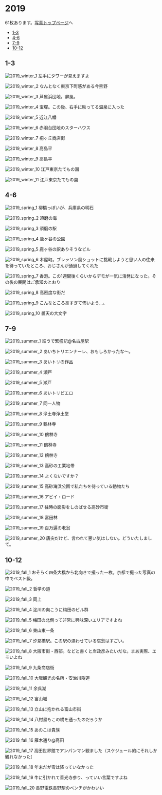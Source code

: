 # 2019

61枚あります。[写真トップページ](https://keisato0.github.io/pics/)へ

- [1-3](#1-3)
- [4-6](#4-6)
- [7-9](#7-9)
- [10-12](#10-12)

## 1-3

![2019_winter_1](../pics/2019/winter_1.jpg)
左手にタワーが見えますよ

![2019_winter_2](../pics/2019/winter_2.jpg)
なんとなく東京下町感がある今熊野

![2019_winter_3](../pics/2019/winter_3.jpg)
芦屋浜団地。屏風。

![2019_winter_4](../pics/2019/winter_4.jpg)
宝塚。この後、右手に映ってる温泉に入った

![2019_winter_5](../pics/2019/winter_5.jpg)
近江八幡

![2019_winter_6](../pics/2019/winter_6.jpg)
赤羽台団地のスターハウス

![2019_winter_7](../pics/2019/winter_7.jpg)
桐ヶ丘商店街

![2019_winter_8](../pics/2019/winter_8.jpg)
高島平

![2019_winter_9](../pics/2019/winter_9.jpg)
高島平

![2019_winter_10](../pics/2019/winter_10.jpg)
江戸東京たてもの園

![2019_winter_11](../pics/2019/winter_11.jpg)
江戸東京たてもの園

## 4-6

![2019_spring_1](../pics/2019/spring_1.jpg)
柳橋っぽいが、兵庫県の明石

![2019_spring_2](../pics/2019/spring_2.jpg)
須磨の海

![2019_spring_3](../pics/2019/spring_3.jpg)
須磨の駅

![2019_spring_4](../pics/2019/spring_4.jpg)
鹿ヶ谷の公園

![2019_spring_5](../pics/2019/spring_5.jpg)
鹿ヶ谷の訳ありそうなビル

![2019_spring_6](../pics/2019/spring_6.jpg)
木屋町。ブレッソン風ショットに挑戦しようと思い人の往来を待っていたところ、おじさんが通過してくれた

![2019_spring_7](../pics/2019/spring_7.jpg)
香港。この1週間後くらいからデモが一気に活発になった。その後の展開はご承知のとおり

![2019_spring_8](../pics/2019/spring_8.jpg)
高密度な街だ

![2019_spring_9](../pics/2019/spring_9.jpg)
こんなところ高すぎて怖いよう...。

![2019_spring_10](../pics/2019/spring_10.jpg)
曇天の大文字

## 7-9

![2019_summer_1](../pics/2019/summer_1.jpg)
細うで繁盛記@名古屋駅

![2019_summer_2](../pics/2019/summer_2.jpg)
あいちトリエンナーレ、おもしろかったな〜。

![2019_summer_3](../pics/2019/summer_3.jpg)
あいトリの作品

![2019_summer_4](../pics/2019/summer_4.jpg)
瀬戸

![2019_summer_5](../pics/2019/summer_5.jpg)
瀬戸

![2019_summer_6](../pics/2019/summer_6.jpg)
あいトリピエロ

![2019_summer_7](../pics/2019/summer_7.jpg)
同一人物

![2019_summer_8](../pics/2019/summer_8.jpg)
浄土寺浄土堂

![2019_summer_9](../pics/2019/summer_9.jpg)
鶴林寺

![2019_summer_10](../pics/2019/summer_10.jpg)
鶴林寺

![2019_summer_11](../pics/2019/summer_11.jpg)
鶴林寺

![2019_summer_12](../pics/2019/summer_12.jpg)
鶴林寺

![2019_summer_13](../pics/2019/summer_13.jpg)
高砂の工業地帯

![2019_summer_14](../pics/2019/summer_14.jpg)
よくないですか？

![2019_summer_15](../pics/2019/summer_15.jpg)
高砂海浜公園で私たちを待っている動物たち

![2019_summer_16](../pics/2019/summer_16.jpg)
アビイ・ロード

![2019_summer_17](../pics/2019/summer_17.jpg)
往時の面影をしのばせる高砂市街

![2019_summer_18](../pics/2019/summer_18.jpg)
富田林

![2019_summer_19](../pics/2019/summer_19.jpg)
百万遍の老翁

![2019_summer_20](../pics/2019/summer_20.jpg)
唐突だけど、言われて悪い気はしない。どういたしまして。

## 10-12

![2019_fall_1](../pics/2019/fall_1.jpg)
おそらく四条大橋から北向きで撮った一枚。京都で撮った写真の中でベスト級。

![2019_fall_2](../pics/2019/fall_2.jpg)
哲学の道

![2019_fall_3](../pics/2019/fall_3.jpg)
同上

![2019_fall_4](../pics/2019/fall_4.jpg)
淀川の向こうに梅田のビル群

![2019_fall_5](../pics/2019/fall_5.jpg)
梅田の北側って非常に興味深いエリアですよね

![2019_fall_6](../pics/2019/fall_6.jpg)
東山東一条

![2019_fall_7](../pics/2019/fall_7.jpg)
汐見橋駅。この駅の漂わせている哀愁はすごい。

![2019_fall_8](../pics/2019/fall_8.jpg)
大阪市街・西部。などと書くと岸政彦みたいだな。まあ実際、エモいよね

![2019_fall_9](../pics/2019/fall_9.jpg)
九条商店街

![2019_fall_10](../pics/2019/fall_10.jpg)
大阪観光の名所・安治川隧道

![2019_fall_11](../pics/2019/fall_11.jpg)
余呉湖

![2019_fall_12](../pics/2019/fall_12.jpg)
富山城

![2019_fall_13](../pics/2019/fall_13.jpg)
立山に抱かれる富山市街

![2019_fall_14](../pics/2019/fall_14.jpg)
八村塁もこの橋を通ったのだろうか

![2019_fall_15](../pics/2019/fall_15.jpg)
あのこは貴族

![2019_fall_16](../pics/2019/fall_16.jpg)
雁木通り@高田

![2019_fall_17](../pics/2019/fall_17.jpg)
高田世界館でアンパンマン観ました（スケジュール的にそれしか観れなかった）

![2019_fall_18](../pics/2019/fall_18.jpg)
年末だが雪は降っていなかった

![2019_fall_19](../pics/2019/fall_19.jpg)
牛に引かれて善光寺参り、っていい言葉ですよね

![2019_fall_20](../pics/2019/fall_20.jpg)
長野電鉄長野駅のベンチがかわいい
